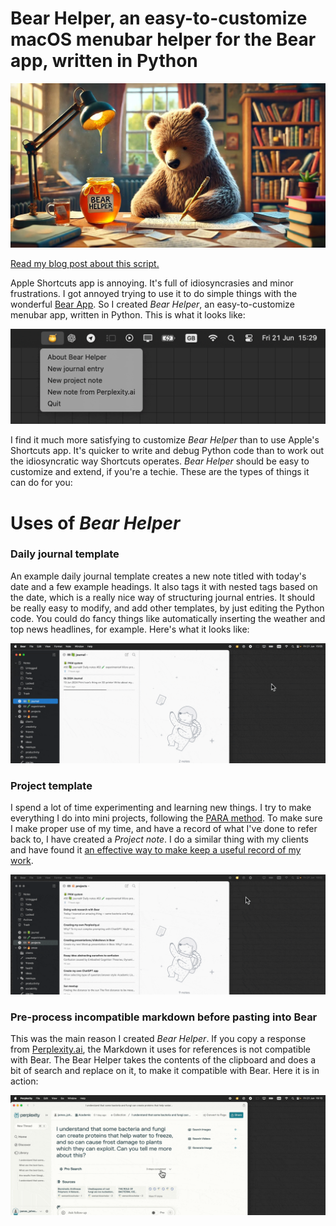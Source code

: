 # Bear Helper, an easy-to-customize macOS menubar helper for the Bear app, written in Python

![](bear-helper-poster.jpg)

[Read my blog post about this script.](https://www.beyond2060.com/technical/24-06/bear-helper/)

Apple Shortcuts app is annoying. It's full of idiosyncrasies and minor frustrations. I got annoyed trying to use it to do simple things with the wonderful [Bear App](https://bear.app). So I created _Bear Helper_, an easy-to-customize menubar app, written in Python. This is what it looks like:  

![](screenshot.gif)

I find it much more satisfying to customize _Bear Helper_ than to use Apple's Shortcuts app. It's quicker to write and debug Python code than to work out the idiosyncratic way  Shortcuts operates. _Bear Helper_ should be  easy to customize and extend, if you're a techie. These are the types of things it can do for you:

# Uses of _Bear Helper_

### Daily journal template

An example daily journal template creates a new note titled with today's date and a few example headings. It also tags it with nested tags based on the date, which is a really nice way of structuring journal entries.  It should be really easy to modify, and add other templates, by just editing the Python code. You could do fancy things like automatically inserting the weather and top news headlines, for example. Here's what it looks like:

![](demo3.gif)

### Project template

I spend a lot of time experimenting and learning new things. I try to make everything I do into mini projects, following the [PARA method](https://fortelabs.com/blog/para/). To make sure I make proper use of my time, and have a record of what I've done to refer back to, I have created a _Project note_. I do a similar thing with my clients and have found it [an effective way to make keep a useful record of my work](/technical/regular-note-taking/). 

![](demo4.gif)

### Pre-process incompatible markdown before pasting into Bear

This was the main reason I created _Bear Helper_. If you copy a response from [Perplexity.ai](https://www.perplexity.ai), the Markdown it uses for references is not compatible with Bear. The Bear Helper takes the contents of the clipboard and does a bit of search and replace on it, to make it compatible with Bear. Here it is in action:

![](demo5.gif)
